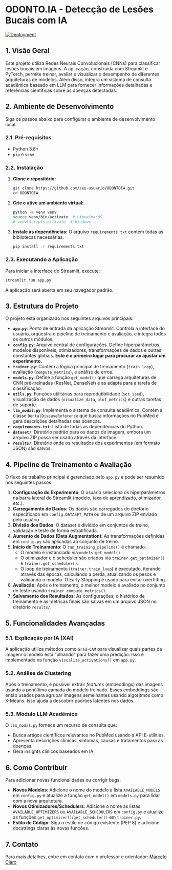 # ODONTO.IA - Detecção de Lesões Bucais com IA

[![Deployment](https://img.shields.io/badge/Deployment-Live-brightgreen)](https://odontoia.streamlit.app/)

## 1. Visão Geral

Este projeto utiliza Redes Neurais Convolucionais (CNNs) para classificar lesões bucais em imagens. A aplicação, construída com Streamlit e PyTorch, permite treinar, avaliar e visualizar o desempenho de diferentes arquiteturas de modelos. Além disso, integra um sistema de consulta acadêmica baseado em LLM para fornecer informações detalhadas e referências científicas sobre as doenças detectadas.

## 2. Ambiente de Desenvolvimento

Siga os passos abaixo para configurar o ambiente de desenvolvimento local.

### 2.1. Pré-requisitos

- Python 3.8+
- `pip` e `venv`

### 2.2. Instalação

1.  **Clone o repositório:**
    ```bash
    git clone https://github.com/seu-usuario/ODONTOIA.git
    cd ODONTOIA
    ```

2.  **Crie e ative um ambiente virtual:**
    ```bash
    python -m venv venv
    source venv/bin/activate  # Linux/macOS
    # venv\Scripts\activate  # Windows
    ```

3.  **Instale as dependências:**
    O arquivo `requirements.txt` contém todas as bibliotecas necessárias.
    ```bash
    pip install -r requirements.txt
    ```

### 2.3. Executando a Aplicação

Para iniciar a interface do Streamlit, execute:

```bash
streamlit run app.py
```

A aplicação será aberta em seu navegador padrão.

## 3. Estrutura do Projeto

O projeto está organizado nos seguintes arquivos principais:

-   **`app.py`**: Ponto de entrada da aplicação Streamlit. Controla a interface do usuário, orquestra o pipeline de treinamento e avaliação, e integra todos os outros módulos.
-   **`config.py`**: Arquivo central de configurações. Define hiperparâmetros, modelos disponíveis, otimizadores, transformações de dados e outras constantes globais. **Este é o primeiro lugar para procurar ao ajustar um experimento.**
-   **`trainer.py`**: Contém a lógica principal de treinamento (`train_loop`), avaliação (`compute_metrics`), e análise de erros.
-   **`models.py`**: Define a função `get_model()` que carrega arquiteturas de CNN pré-treinadas (ResNet, DenseNet) e as adapta para a tarefa de classificação.
-   **`utils.py`**: Funções utilitárias para reprodutibilidade (`set_seed`), visualização de dados (`visualize_data`, `plot_metrics`) e outras tarefas de suporte.
-   **`llm_modal.py`**: Implementa o sistema de consulta acadêmica. Contém a classe `DentalDiseaseReference` que busca informações no PubMed e gera descrições detalhadas das doenças.
-   **`requirements.txt`**: Lista de todas as dependências do Python.
-   **`dataset/`**: Diretório padrão para os dados de imagem, embora um arquivo ZIP possa ser usado através da interface.
-   **`results/`**: Diretório onde os resultados dos experimentos (em formato JSON) são salvos.

## 4. Pipeline de Treinamento e Avaliação

O fluxo de trabalho principal é gerenciado pelo `app.py` e pode ser resumido nos seguintes passos:

1.  **Configuração do Experimento**: O usuário seleciona os hiperparâmetros na barra lateral do Streamlit (modelo, taxa de aprendizado, otimizador, etc.).
2.  **Carregamento de Dados**: Os dados são carregados do diretório especificado em `config.DATASET_PATH` ou de um arquivo ZIP enviado pelo usuário.
3.  **Divisão dos Dados**: O dataset é dividido em conjuntos de treino, validação e teste de forma estratificada.
4.  **Aumento de Dados (Data Augmentation)**: As transformações definidas em `config.py` são aplicadas ao conjunto de treino.
5.  **Início do Treinamento**: O `run_training_pipeline()` é chamado.
    -   O modelo é instanciado via `models.get_model()`.
    -   O otimizador e o scheduler são criados via `trainer.get_optimizer()` e `trainer.get_scheduler()`.
    -   O loop de treinamento (`trainer.train_loop`) é executado, iterando através das épocas, calculando a perda, atualizando os pesos e validando o modelo. O Early Stopping é usado para evitar overfitting.
6.  **Avaliação**: Após o treinamento, o melhor modelo é avaliado no conjunto de teste usando `trainer.compute_metrics()`.
7.  **Salvamento dos Resultados**: As configurações, o histórico de treinamento e as métricas finais são salvas em um arquivo JSON no diretório `results/`.

## 5. Funcionalidades Avançadas

### 5.1. Explicação por IA (XAI)

A aplicação utiliza métodos como `Grad-CAM` para visualizar quais partes da imagem o modelo está "olhando" para fazer uma predição. Isso é implementado na função `visualize_activations()` em `app.py`.

### 5.2. Análise de Clustering

Após o treinamento, é possível extrair *features* (embeddings) das imagens usando a penúltima camada do modelo treinado. Esses embeddings são então usados para agrupar imagens semelhantes usando algoritmos como K-Means. Isso ajuda a descobrir padrões latentes nos dados.

### 5.3. Módulo LLM Acadêmico

O `llm_modal.py` fornece um recurso de consulta que:
-   Busca artigos científicos relevantes no PubMed usando a API E-utilities.
-   Apresenta descrições clínicas, sintomas, causas e tratamentos para as doenças.
-   Gera insights clínicos baseados em IA.

## 6. Como Contribuir

Para adicionar novas funcionalidades ou corrigir bugs:

-   **Novos Modelos**: Adicione o nome do modelo à lista `AVAILABLE_MODELS` em `config.py` e atualize a função `get_model()` em `models.py` para lidar com a nova arquitetura.
-   **Novos Otimizadores/Schedulers**: Adicione o nome às listas `AVAILABLE_OPTIMIZERS` ou `AVAILABLE_SCHEDULERS` em `config.py` e atualize as funções `get_optimizer()`/`get_scheduler()` em `trainer.py`.
-   **Estilo de Código**: Siga o estilo de código existente (PEP 8) e adicione docstrings claras às novas funções.

## 7. Contato

Para mais detalhes, entre em contato com o professor e orientador:
[Marcelo Claro](https://www.instagram.com/marceloclaro.geomaker/)
